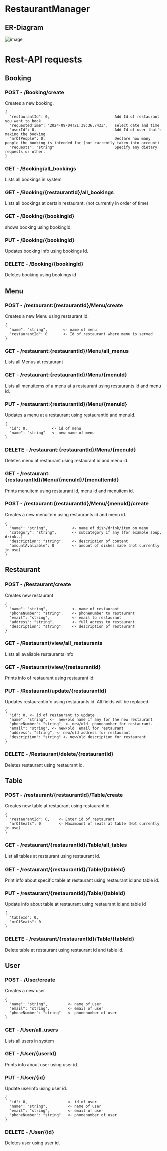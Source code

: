 # RestaurantManager

## ER-Diagram

![image](https://github.com/user-attachments/assets/cf97868f-a305-4268-95f5-3e5aa0eb2900)

# Rest-API requests

## Booking

### POST - /Booking/create

Creates a new booking.
```
{
  "restaurantId": 0,                             Add Id of restaurant you want to book
  "requestedTime": "2024-09-04T21:39:36.743Z",   select date and time
  "userId": 0,                                   Add Id of user that's making the booking
  "nrOfPeople": 0,                               Declare how many people the booking is intended for (not currently taken into account)
  "requests": "string"                           Specify any dietary requests or other.
}
```
### GET - /Booking/all_bookings

Lists all bookings in system

### GET - /Booking/{restaurantId}/all_bookings

Lists all bookings at certain restaurant.
(not currently in order of time)

### GET - /Booking/{bookingId}

shows booking using bookingId.

### PUT - /Booking/{bookingId}

Updates booking info using bookings Id.

### DELETE - /Booking/{bookingId}

Deletes booking using bookings id



## Menu

### POST - /restaurant:{restaurantId}/Menu/create

Creates a new Menu using restaurant Id.
```
{
  "name": "string",       <- name of menu
  "restaurantId": 0       <- Id of restaurant where menu is served
}
```
### GET  - /restaurant:{restaurantId}/Menu/all_menus

Lists all Menus at restaurant

### GET - /restaurant:{restaurantId}/Menu/{menuId}

Lists all menuitems of a menu at a restaurant using restaurants id and menu id.

### PUT - /restaurant:{restaurantId}/Menu/{menuId}

Updates a menu at a restaurant using restaurantId and menuId.
```
{
  "id": 0,           <- id of menu
  "name": "string"   <- new name of menu
}
```
### DELETE - /restaurant:{restaurantId}/Menu/{menuId}

Deletes menu at restaurant using restaurant id and menu id.

### GET - /restaurant:{restaurantId}/Menu/{menuId}/{menuItemId}

Prints menuitem using restaurant id, menu id and menuitem id.

### POST - /restaurant:{restaurantId}/Menu/{menuId}/create

Creates a new menuitem using restaurants id and menu id.
```
{
  "name": "string",           <- name of dish/drink/item on menu
  "category": "string",       <- subcategory if any (for example soup, drink..)
  "description": "string",    <- description of content
  "amountAvaliable": 0        <- amount of dishes made (not currently in use)
}
```
## Restaurant

### POST - /Restaurant/create

Creates new restaurant
```
{
  "name": "string",           <- name of restaurant 
  "phoneNumber": "string",    <- phonenumber to restaurant
  "email": "string",          <- email to restaurant
  "address": "string",        <- full adress to restaurant
  "description": "string"     <- description of restaurant
}
```
### GET - /Restaurant/view/all_restaurants

Lists all avaliable restaurants info

### GET - /Restaurant/view/{restaurantId}

Prints info of restaurant using restaurant id.

### PUT - /Restaurant/update/{restaurantId}

Updates restaurantinfo using restaurants id. All fields will be replaced.
```
{
  "id": 0, <- id of restaurant to update
  "name": "string", <-  new/old name if any for the new restaurant
  "phoneNumber": "string", <- new/old  phonenumber for restaurant.
  "email": "string", <- new/old  email for restaurant
  "address": "string", <- new/old address for restaurant
  "description": "string" <- new/old description for restaurant
}
```
### DELETE - /Restaurant/delete/{restaurantId}

Deletes restaurant using restaurant id.


## Table

### POST - /restaurant/{restaurantId}/Table/create

Creates new table at restaurant using restaurant id.
```
{
  "restaurantId": 0,    <- Enter id of restaurant
  "nrOfSeats": 0        <- Maxamount of seats at table (Not currently in use)
}
```
### GET - /restaurant/{restaurantId}/Table/all_tables

List all tables at restaurant using restaurant id.

### GET - /restaurant/{restaurantId}/Table/{tableId}

Print info about specific table at restaurant using restaurant id and table id.

### PUT - /restaurant/{restaurantId}/Table/{tableId}

Update info about table at restaurant using restaurant id and table id
```
{
  "tableId": 0,
  "nrOfSeats": 0
}
```
### DELETE - /restaurant/{restaurantId}/Table/{tableId}

Delete table at restaurant using restaurant id and table id.


## User

### POST - /User/create

Creates a new user 
```
{
  "name": "string",         <- name of user
  "email": "string",        <- email of user
  "phoneNumber": "string"   <- phonenumber of user
}
```
### GET - /User/all_users

Lists all users in system

### GET - /User/{userId}

Prints info about user using user id.

### PUT - /User/{id}

Update userinfo using user id. 
```
{
  "id": 0,                  <- id of user
  "name": "string",         <- name of user
  "email": "string",        <- email of user
  "phoneNumber": "string"   <- phonenumber of user
}
```
### DELETE - /User/{id}

Deletes user using user id.

